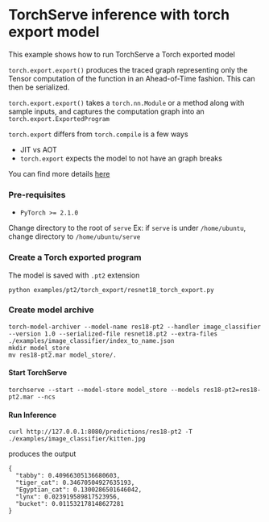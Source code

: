 # TorchServe inference with torch export model

This example shows how to run TorchServe a Torch exported model

`torch.export.export()` produces the traced graph representing only the Tensor computation of the function in an Ahead-of-Time fashion. This can then be serialized.

`torch.export.export()` takes a `torch.nn.Module` or a method along with sample inputs, and captures the computation graph into an `torch.export.ExportedProgram`

`torch.export` differs from `torch.compile` is a few ways
- JIT vs AOT
- `torch.export` expects the model to not have an graph breaks

You can find more details [here](https://pytorch.org/docs/stable/export.html)



### Pre-requisites

- `PyTorch >= 2.1.0`

Change directory to the root of `serve`
Ex: if `serve` is under `/home/ubuntu`, change directory to `/home/ubuntu/serve`


### Create a Torch exported program

The model is saved with `.pt2` extension

```
python examples/pt2/torch_export/resnet18_torch_export.py
```

### Create model archive

```
torch-model-archiver --model-name res18-pt2 --handler image_classifier --version 1.0 --serialized-file resnet18.pt2 --extra-files ./examples/image_classifier/index_to_name.json
mkdir model_store
mv res18-pt2.mar model_store/.
```

#### Start TorchServe
```
torchserve --start --model-store model_store --models res18-pt2=res18-pt2.mar --ncs
```

#### Run Inference

```
curl http://127.0.0.1:8080/predictions/res18-pt2 -T ./examples/image_classifier/kitten.jpg
```

produces the output

```
{
  "tabby": 0.40966305136680603,
  "tiger_cat": 0.34670504927635193,
  "Egyptian_cat": 0.1300286501646042,
  "lynx": 0.023919589817523956,
  "bucket": 0.011532178148627281
}
```
